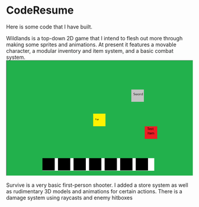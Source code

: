 # CodeResume
Here is some code that I have built.


Wildlands is a top-down 2D game that I intend to flesh out more through making some sprites and animations. At present it features a movable character, a modular inventory and item system, and a basic combat system.
![alt text](https://github.com/User1123212/CodeResume/blob/main/Images/GameOverview.png)

Survive is a very basic first-person shooter. I added a store system as well as rudimentary 3D models and animations for certain actions. There is a damage system using raycasts and enemy hitboxes
